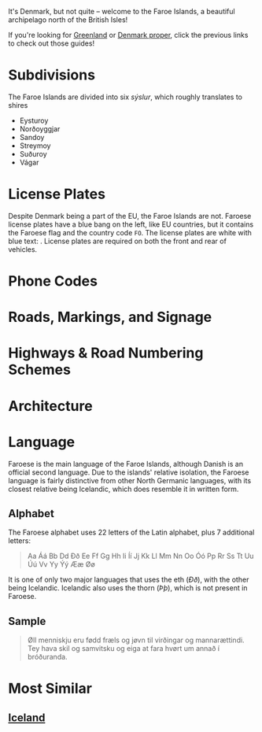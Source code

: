 It's Denmark, but not quite – welcome to the Faroe Islands, a beautiful archipelago north of the British Isles!

If you're looking for [Greenland](/countries/GRL) or [Denmark proper](/countries/FRO), click the previous links to check out those guides!

# Subdivisions

The Faroe Islands are divided into six _sýslur_, which roughly translates to shires

- Eysturoy
- Norðoyggjar
- Sandoy
- Streymoy
- Suðuroy
- Vágar

<CountryMap code="FRO" scale="20000"  />

# License Plates

Despite Denmark being a part of the EU, the Faroe Islands are not. Faroese license plates have a blue bang on the left, like EU countries, but it contains the Faroese flag and the country code `FO`. The license plates are white with blue text: <LicensePlate style="eu" format="AB 123" textColor="darkblue" />. License plates are required on both the front and rear of vehicles.

# Phone Codes

# Roads, Markings, and Signage

# Highways & Road Numbering Schemes

# Architecture

# Language

Faroese is the main language of the Faroe Islands, although Danish is an official second language. Due to the islands' relative isolation, the Faroese language is fairly distinctive from other North Germanic languages, with its closest relative being Icelandic, which does resemble it in written form.

## Alphabet

The Faroese alphabet uses 22 letters of the Latin alphabet, plus 7 additional letters:

> Aa Áá Bb Dd Ðð Ee Ff Gg Hh Ii Íí Jj Kk Ll Mm Nn Oo Óó Pp Rr Ss Tt Uu Úú Vv Yy Ýý Ææ Øø

It is one of only two major languages that uses the eth (_Ðð_), with the other being Icelandic. Icelandic also uses the thorn (_Þþ_), which is not present in Faroese.

## Sample

> Øll menniskju eru fødd fræls og jøvn til virðingar og mannarættindi. Tey hava skil og samvitsku og eiga at fara hvørt um annað í bróðuranda.

# Most Similar

## [Iceland](/countries/ISL)
